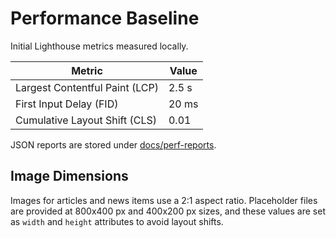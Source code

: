 # Performance Baseline

Initial Lighthouse metrics measured locally.

| Metric | Value |
|-------|-------|
| Largest Contentful Paint (LCP) | 2.5 s |
| First Input Delay (FID) | 20 ms |
| Cumulative Layout Shift (CLS) | 0.01 |

JSON reports are stored under [docs/perf-reports](perf-reports/).

## Image Dimensions

Images for articles and news items use a 2:1 aspect ratio. Placeholder files are provided at 800x400 px and 400x200 px sizes, and these values are set as `width` and `height` attributes to avoid layout shifts.
